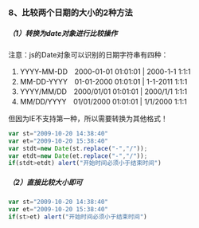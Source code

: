 ### 8、比较两个日期的大小的2种方法

##### （1）转换为date对象进行比较操作

注意：js的Date对象可以识别的日期字符串有四种：

1. YYYY-MM-DD　2000-01-01 01:01:01 \| 2000-1-1 1:1:1
2. MM-DD-YYYY　01-01-2000 01:01:01 \| 1-1-2011 1:1:1
3. YYYY/MM/DD　2000/01/01 01:01:01 \| 2000/1/1 1:1:1
4. MM/DD/YYYY　01/01/2000 01:01:01 \| 1/1/2000 1:1:1

但因为IE不支持第一种，所以需要转换为其他格式！

```js
var st="2009-10-20 14:38:40"
var et="2009-10-20 15:38:40"
var stdt=new Date(st.replace("-","/"));
var etdt=new Date(et.replace("-","/"));
if(stdt>etdt) alert("开始时间必须小于结束时间")
```

##### （2）直接比较大小即可

```js
var st="2009-10-20 14:38:40"
var et="2009-10-20 15:38:40"
if(st>et) alert("开始时间必须小于结束时间")
```



